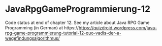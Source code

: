# JavaRpgGameProgrammierung-12
Code status at end of chapter 12.
See my article about Java RPG Game Programming (in German) at https://https://quizdroid.wordpress.com/java-rpg-game-programmierung-tutorial-12-quo-vadis-der-a-wegefindungsalgorithmus/
